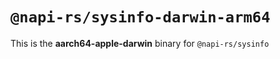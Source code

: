 # `@napi-rs/sysinfo-darwin-arm64`

This is the **aarch64-apple-darwin** binary for `@napi-rs/sysinfo`
